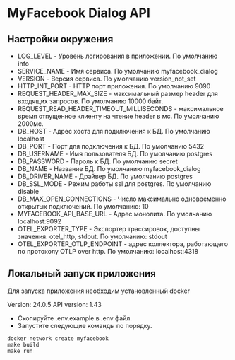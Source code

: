 # MyFacebook Dialog API

## Настройки окружения

* LOG_LEVEL - Уровень логирования в приложении. По умолчанию info
* SERVICE_NAME - Имя сервиса. По умолчанию myfacebook_dialog
* VERSION - Версия сервиса. По умолчанию version_not_set
* HTTP_INT_PORT - HTTP порт приложения. По умолчанию 9090
* REQUEST_HEADER_MAX_SIZE - максимальный размер header для входящих запросов. По умолчанию 10000 байт.
* REQUEST_READ_HEADER_TIMEOUT_MILLISECONDS - максимальное время отпущенное клиенту на чтение header в мс. По умолчанию
  2000мс.
* DB_HOST - Адрес хоста для подключения к БД. По умолчанию localhost
* DB_PORT - Порт для подключения к БД. По умолчанию 5432
* DB_USERNAME - Имя пользователя БД. По умолчанию postgres
* DB_PASSWORD - Пароль к БД. По умолчанию secret
* DB_NAME - Название БД. По умолчанию myfacebook_dialog
* DB_DRIVER_NAME - Драйвер БД. По умолчанию postgres
* DB_SSL_MODE - Режим работы ssl для postgres. По умолчанию disable
* DB_MAX_OPEN_CONNECTIONS - Число максимально одновременно открытых подключений. По умолчанию: 10
* MYFACEBOOK_API_BASE_URL - Адрес монолита. По умолчанию localhost:9092
* OTEL_EXPORTER_TYPE - Экспортер трассировок, доступны значения: otel_http,
  stdout. По умолчанию: stdout
* OTEL_EXPORTER_OTLP_ENDPOINT - адрес коллектора, работающего по протоколу OTLP over http. По умолчанию: localhost:4318

## Локальный запуск приложения

Для запуска приложения необходим установленный docker

Version:           24.0.5
API version:       1.43

- Скопируйте .env.example в .env файл.
- Запустите следующие команды по порядку.

```
docker network create myfacebook
make build
make run
```
